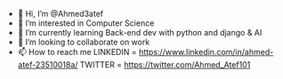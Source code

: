 - 👋 Hi, I’m @Ahmed3atef
- 👀 I’m interested in Computer Science 
- 🌱 I’m currently learning Back-end dev with python and django & AI
- 💞️ I’m looking to collaborate on work
- 📫 How to reach me LINKEDIN = https://www.linkedin.com/in/ahmed-atef-23510018a/ TWITTER = https://twitter.com/Ahmed_Atef101

<!---
Ahmed3atef/Ahmed3atef is a ✨ special ✨ repository because its `README.md` (this file) appears on your GitHub profile.
You can click the Preview link to take a look at your changes.
--->
